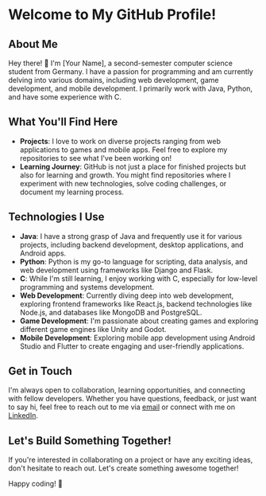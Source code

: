 # Welcome to My GitHub Profile!

## About Me
Hey there! 👋 I'm [Your Name], a second-semester computer science student from Germany. I have a passion for programming and am currently delving into various domains, including web development, game development, and mobile development. I primarily work with Java, Python, and have some experience with C.

## What You'll Find Here
- **Projects**: I love to work on diverse projects ranging from web applications to games and mobile apps. Feel free to explore my repositories to see what I've been working on!
- **Learning Journey**: GitHub is not just a place for finished projects but also for learning and growth. You might find repositories where I experiment with new technologies, solve coding challenges, or document my learning process.

## Technologies I Use
- **Java**: I have a strong grasp of Java and frequently use it for various projects, including backend development, desktop applications, and Android apps.
- **Python**: Python is my go-to language for scripting, data analysis, and web development using frameworks like Django and Flask.
- **C**: While I'm still learning, I enjoy working with C, especially for low-level programming and systems development.
- **Web Development**: Currently diving deep into web development, exploring frontend frameworks like React.js, backend technologies like Node.js, and databases like MongoDB and PostgreSQL.
- **Game Development**: I'm passionate about creating games and exploring different game engines like Unity and Godot.
- **Mobile Development**: Exploring mobile app development using Android Studio and Flutter to create engaging and user-friendly applications.

## Get in Touch
I'm always open to collaboration, learning opportunities, and connecting with fellow developers. Whether you have questions, feedback, or just want to say hi, feel free to reach out to me via [email](mailto:youremail@example.com) or connect with me on [LinkedIn](https://www.linkedin.com/in/yourprofile).

## Let's Build Something Together!
If you're interested in collaborating on a project or have any exciting ideas, don't hesitate to reach out. Let's create something awesome together!

Happy coding! 🚀

